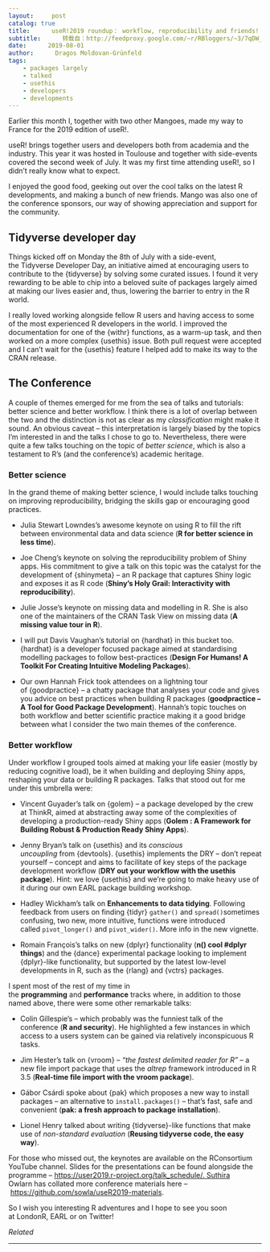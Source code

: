 ```yaml
---
layout:     post
catalog: true
title:      useR!2019 roundup： workflow, reproducibility and friends!
subtitle:      转载自：http://feedproxy.google.com/~r/RBloggers/~3/7qDW_1s1NW8/
date:      2019-08-01
author:      Dragos Moldovan-Grünfeld
tags:
    - packages largely
    - talked
    - usethis
    - developers
    - developments
---
```






Earlier this month I, together with two other Mangoes, made my way to France for the 2019 edition of useR!.

useR! brings together users and developers both from academia and the industry. This year it was hosted in Toulouse and together with side-events covered the second week of July. It was my first time attending useR!, so I didn’t really know what to expect.

I enjoyed the good food, geeking out over the cool talks on the latest R developments, and making a bunch of new friends. Mango was also one of the conference sponsors, our way of showing appreciation and support for the community.

## Tidyverse developer day

Things kicked off on Monday the 8th of July with a side-event, the Tidyverse Developer Day, an initiative aimed at encouraging users to contribute to the {tidyverse} by solving some curated issues. I found it very rewarding to be able to chip into a beloved suite of packages largely aimed at making our lives easier and, thus, lowering the barrier to entry in the R world.

I really loved working alongside fellow R users and having access to some of the most experienced R developers in the world. I improved the documentation for one of the {withr} functions, as a warm-up task, and then worked on a more complex {usethis} issue. Both pull request were accepted and I can’t wait for the {usethis} feature I helped add to make its way to the CRAN release.

## The Conference

A couple of themes emerged for me from the sea of talks and tutorials: better science and better workflow. I think there is a lot of overlap between the two and the distinction is not as clear as my *classification* might make it sound. An obvious caveat – this interpretation is largely biased by the topics I’m interested in and the talks I chose to go to. Nevertheless, there were quite a few talks touching on the topic of *better science*, which is also a testament to R’s (and the conference’s) academic heritage.

### Better science

In the grand theme of making better science, I would include talks touching on improving reproducibility, bridging the skills gap or encouraging good practices.

- Julia Stewart Lowndes’s awesome keynote on using R to fill the rift between environmental data and data science (**R for better science in less time**).

- Joe Cheng’s keynote on solving the reproducibility problem of Shiny apps. His commitment to give a talk on this topic was the catalyst for the development of {shinymeta} – an R package that captures Shiny logic and exposes it as R code (**Shiny’s Holy Grail: Interactivity with reproducibility**).

- Julie Josse’s keynote on missing data and modelling in R. She is also one of the maintainers of the CRAN Task View on missing data (**A missing value tour in R**).

- I will put Davis Vaughan’s tutorial on {hardhat} in this bucket too. {hardhat} is a developer focused package aimed at standardising modelling packages to follow best-practices (**Design For Humans! A Toolkit For Creating Intuitive Modeling Packages**).

- Our own Hannah Frick took attendees on a lightning tour of {goodpractice} – a chatty package that analyses your code and gives you advice on best practices when building R packages (**goodpractice – A Tool for Good Package Development**). Hannah’s topic touches on both workflow and better scientific practice making it a good bridge between what I consider the two main themes of the conference.


### Better workflow

Under workflow I grouped tools aimed at making your life easier (mostly by reducing cognitive load), be it when building and deploying Shiny apps, reshaping your data or building R packages. Talks that stood out for me under this umbrella were:

- Vincent Guyader’s talk on {golem} – a package developed by the crew at ThinkR, aimed at abstracting away some of the complexities of developing a production-ready Shiny apps (**Golem : A Framework for Building Robust & Production Ready Shiny Apps**).

- Jenny Bryan’s talk on {usethis} and its *conscious uncoupling* from {devtools}. {usethis} implements the DRY – don’t repeat yourself – concept and aims to facilitate of key steps of the package development workflow (**DRY out your workflow with the usethis package**). Hint: we love {usethis} and we’re going to make heavy use of it during our own EARL package building workshop.

- Hadley Wickham’s talk on **Enhancements to data tidying**. Following feedback from users on finding {tidyr} `gather()` and `spread()`sometimes confusing, two new, more intuitive, functions were introduced called `pivot_longer()` and `pivot_wider()`. More info in the new vignette.

- Romain François’s talks on new {dplyr} functionality (**n() cool #dplyr things**) and the {dance} experimental package looking to implement {dplyr}-like functionality, but supported by the latest low-level developments in R, such as the {rlang} and {vctrs} packages.


I spent most of the rest of my time in the **programming** and **performance** tracks where, in addition to those named above, there were some other remarkable talks:

- Colin Gillespie’s – which probably was the funniest talk of the conference (**R and security**). He highlighted a few instances in which access to a users system can be gained via relatively inconspicuous R tasks.

- Jim Hester’s talk on {vroom} – *“the fastest delimited reader for R”* – a new file import package that uses the *altrep* framework introduced in R 3.5 (**Real-time file import with the vroom package**).

- Gábor Csárdi spoke about {pak} which proposes a new way to install packages – an alternative to `install.packages()` – that’s fast, safe and convenient (**pak: a fresh approach to package installation**).

- Lionel Henry talked about writing {tidyverse}-like functions that make use of *non-standard evaluation* (**Reusing tidyverse code, the easy way**).


For those who missed out, the keynotes are available on the RConsortium YouTube channel. Slides for the presentations can be found alongside the programme – https://user2019.r-project.org/talk_schedule/. Suthira Owlarn has collated more conference materials here – https://github.com/sowla/useR2019-materials.

So I wish you interesting R adventures and I hope to see you soon at LondonR, EARL or on Twitter!


*Related*







---
